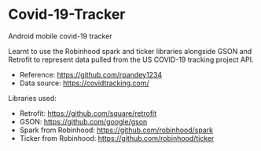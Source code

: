 # Covid-19-Tracker
Android mobile covid-19 tracker 

Learnt to use the Robinhood spark and ticker libraries alongside GSON and Retrofit to represent data pulled from the US COVID-19 tracking project API.
  
 -  Reference: https://github.com/rpandey1234
 -  Data source: https://covidtracking.com/
  
  
  Libraries used:
  - Retrofit: https://github.com/square/retrofit
  - GSON: https://github.com/google/gson
  - Spark from Robinhood: https://github.com/robinhood/spark
  - Ticker from Robinhood: https://github.com/robinhood/ticker
    
